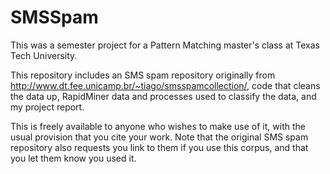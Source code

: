 # SMSSpam
This was a semester project for a Pattern Matching master's class at Texas Tech University.

This repository includes an SMS spam repository originally from http://www.dt.fee.unicamp.br/~tiago/smsspamcollection/, code that cleans the data up, RapidMiner data and processes used to classify the data, and my project report.

This is freely available to anyone who wishes to make use of it, with the usual provision that you cite your work. Note that the original SMS spam repository also requests you link to them if you use this corpus, and that you let them know you used it.
